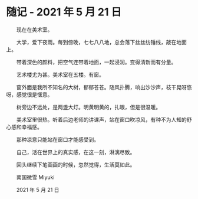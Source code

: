 # 随记 - 2021 年 5 月 21 日

　　现在在美术室。

　　大学，爱下夜雨。每到傍晚，七七八八地，总会落下丝丝纺锤线，敲在地面上。

　　带着深色的颜料，把空气连带着地面，一起浸润。变得清新而有分量。

　　艺术楼尤为甚。美术室在五楼。有窗。

　　窗外面是我所不知名的大树，郁郁苍苍。随风扑腾，响出沙沙声，枝干晃呀悠呀，感觉很是惬意。

　　树旁边不远处，是两盏大灯。明黄明黄的，扎眼，但是很温暖。

　　美术室里很热。听着后边老师的讲课声，站在窗口吹凉风，有种不为人知的舒心感和幸福感。

　　那种凉意只能站在窗口才能感受到。

　　自己，活在世界上的真实感，在这一刻，淋漓尽致。

　　回头继续下笔画画的时候，忽然觉得，生活莫如此。


　　南国微雪 Miyuki

　　2021 年 5 月 21 日

